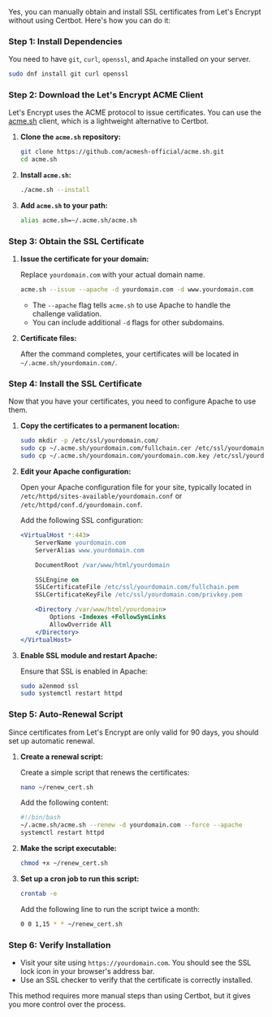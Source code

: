 Yes, you can manually obtain and install SSL certificates from Let's Encrypt without using Certbot. Here's how you can do it:

### Step 1: Install Dependencies

You need to have `git`, `curl`, `openssl`, and `Apache` installed on your server.

```bash
sudo dnf install git curl openssl
```

### Step 2: Download the Let's Encrypt ACME Client

Let's Encrypt uses the ACME protocol to issue certificates. You can use the [acme.sh](https://github.com/acmesh-official/acme.sh) client, which is a lightweight alternative to Certbot.

1. **Clone the `acme.sh` repository:**
   ```bash
   git clone https://github.com/acmesh-official/acme.sh.git
   cd acme.sh
   ```

2. **Install `acme.sh`:**
   ```bash
   ./acme.sh --install
   ```

3. **Add `acme.sh` to your path:**
   ```bash
   alias acme.sh=~/.acme.sh/acme.sh
   ```

### Step 3: Obtain the SSL Certificate

1. **Issue the certificate for your domain:**

   Replace `yourdomain.com` with your actual domain name.

   ```bash
   acme.sh --issue --apache -d yourdomain.com -d www.yourdomain.com
   ```

   - The `--apache` flag tells `acme.sh` to use Apache to handle the challenge validation.
   - You can include additional `-d` flags for other subdomains.

2. **Certificate files:**

   After the command completes, your certificates will be located in `~/.acme.sh/yourdomain.com/`.

### Step 4: Install the SSL Certificate

Now that you have your certificates, you need to configure Apache to use them.

1. **Copy the certificates to a permanent location:**
   ```bash
   sudo mkdir -p /etc/ssl/yourdomain.com/
   sudo cp ~/.acme.sh/yourdomain.com/fullchain.cer /etc/ssl/yourdomain.com/fullchain.pem
   sudo cp ~/.acme.sh/yourdomain.com/yourdomain.com.key /etc/ssl/yourdomain.com/privkey.pem
   ```

2. **Edit your Apache configuration:**

   Open your Apache configuration file for your site, typically located in `/etc/httpd/sites-available/yourdomain.conf` or `/etc/httpd/conf.d/yourdomain.conf`.

   Add the following SSL configuration:

   ```apache
   <VirtualHost *:443>
       ServerName yourdomain.com
       ServerAlias www.yourdomain.com

       DocumentRoot /var/www/html/yourdomain

       SSLEngine on
       SSLCertificateFile /etc/ssl/yourdomain.com/fullchain.pem
       SSLCertificateKeyFile /etc/ssl/yourdomain.com/privkey.pem

       <Directory /var/www/html/yourdomain>
           Options -Indexes +FollowSymLinks
           AllowOverride All
       </Directory>
   </VirtualHost>
   ```

3. **Enable SSL module and restart Apache:**

   Ensure that SSL is enabled in Apache:

   ```bash
   sudo a2enmod ssl
   sudo systemctl restart httpd
   ```

### Step 5: Auto-Renewal Script

Since certificates from Let's Encrypt are only valid for 90 days, you should set up automatic renewal.

1. **Create a renewal script:**

   Create a simple script that renews the certificates:

   ```bash
   nano ~/renew_cert.sh
   ```

   Add the following content:

   ```bash
   #!/bin/bash
   ~/.acme.sh/acme.sh --renew -d yourdomain.com --force --apache
   systemctl restart httpd
   ```

2. **Make the script executable:**

   ```bash
   chmod +x ~/renew_cert.sh
   ```

3. **Set up a cron job to run this script:**

   ```bash
   crontab -e
   ```

   Add the following line to run the script twice a month:

   ```bash
   0 0 1,15 * * ~/renew_cert.sh
   ```

### Step 6: Verify Installation

- Visit your site using `https://yourdomain.com`. You should see the SSL lock icon in your browser's address bar.
- Use an SSL checker to verify that the certificate is correctly installed.

This method requires more manual steps than using Certbot, but it gives you more control over the process.
